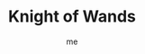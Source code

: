 ---
# basics
title     		 : "Knight of Wands"
token					 : 'wands-12'
card_type			 : '' # major, minor, court
layout				 : "tarot-card"
author    		 : 'me'
one_liner 		 : "Boldness, bravado, passion, persuasion, advocacy"
alt_names			 : ['Prince of Wands', 'Son of Feathers']
images				 : ['/assets/images/tarot/rws/rw-wands-12.jpg']
keywords			 : ['boldness', 'bravado', 'passion', 'persuasion', 'advocacy']
url						 : 'tarot/cards/wands-12'
aliases				 : ['wands-knight']

# password: 'foolish journey'
dropbox				 : 'https://www.dropbox.com/sh/u3xkxrwnaw3aeth/AAAU1-JBL-m3Y8hyZ7VcTvj4a?dl=0'

personality    : "The Knight of Wands can represent anyone who wants to lead the way (Knight) to a goal (Wands), especially in academic, romantic, and professional areas of life. The Knight may also represent the tendency to be more forceful than cooperative or the need to take action at any cost."

meaning_light  : "Charging ahead. Making rapid progress. Refusing limits. Dazzling those around you with your wit and charm. Convincing others of your right to leadership. Convincing others to follow you. Being a catalyst for change."

meaning_shadow : "Blundering forward with inadequate skill or information. Running roughshod over the feelings of others. Using sex appeal to manipulate others. Forcing your leadership or ideology on others. Beginning many projects without finishing any."

# more detail
correspondence_element 			: "Air"
correspondence_affirmation 	: "I can lead the way to success."
correspondence_story 				: "The main character leads the effort to reach a common goal."

advice_relationships 	 : "Ask someone out. Set up a romantic evening and make it happen. Speak your heart, and challenge others to do the same. Be feverishly romantic. Pull out all the stops. After making sure your motives are pure, use your charisma to bowl someone over."

advice_work 					 : "If you are not equipped to be a charismatic advocate for your ideas, find a champion and enlist his or her aid. Your focus today is more on “sizzle” than “steak.” Sell your ideas and skills as boldly as you can without distorting or exaggerating their value. Stress benefits and push for commitments."

advice_spirituality 	 : "Without coming off as a fanatic, you can share your spiritual journey with others. Offer prayers. Mention important Truths you’ve learned to apply. Loan out your books. Mention your faith in a letter to a friend. Every time you share your Light, you aid in conquering Darkness."

advice_personal_growth : "Share yourself. Watch for opportunities to lend a hand, offer your skills, or lead an effort others will avoid. Prove yourself in small things, and others will be willing to follow you into larger battles."

advice_fortune_telling : "This card represents a man with a bold, passionate personality, likely born between July 12th and August 11th, who wants to sweep you off your feet."

questions	: ['Before inviting people to join your venture, have you found out what benefits really interest them?', 'To what extent have you defined your ultimate goal?', 'What’s the fastest way to get the job done? Is this necessarily the best way?', 'How long has it been since you looked back to see if others really are following your lead?']

# referenced in the symbols.toml data file
symbols	  : ['knight', 'swords', 'charging-forward', 'pyramids']

# metadata
suppress_topnav : true
related_cards 	: []

---